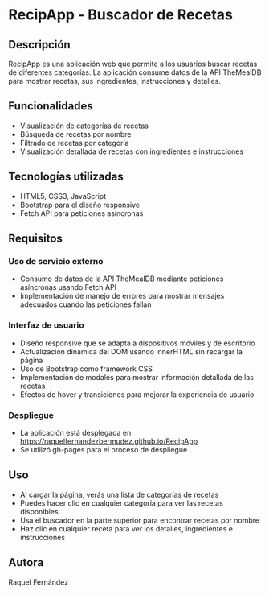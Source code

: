 # RecipApp - Buscador de Recetas

## Descripción
RecipApp es una aplicación web que permite a los usuarios buscar recetas de diferentes categorías. La aplicación consume datos de la API TheMealDB para mostrar recetas, sus ingredientes, instrucciones y detalles.

## Funcionalidades
- Visualización de categorías de recetas
- Búsqueda de recetas por nombre
- Filtrado de recetas por categoría
- Visualización detallada de recetas con ingredientes e instrucciones

## Tecnologías utilizadas
- HTML5, CSS3, JavaScript
- Bootstrap para el diseño responsive
- Fetch API para peticiones asíncronas

## Requisitos 

### Uso de servicio externo
- Consumo de datos de la API TheMealDB mediante peticiones asíncronas usando Fetch API
- Implementación de manejo de errores para mostrar mensajes adecuados cuando las peticiones fallan

### Interfaz de usuario
- Diseño responsive que se adapta a dispositivos móviles y de escritorio
- Actualización dinámica del DOM usando innerHTML sin recargar la página
- Uso de Bootstrap como framework CSS
- Implementación de modales para mostrar información detallada de las recetas
- Efectos de hover y transiciones para mejorar la experiencia de usuario

### Despliegue
- La aplicación está desplegada en https://raquelfernandezbermudez.github.io/RecipApp
- Se utilizó gh-pages para el proceso de despliegue

## Uso
- Al cargar la página, verás una lista de categorías de recetas
- Puedes hacer clic en cualquier categoría para ver las recetas disponibles
- Usa el buscador en la parte superior para encontrar recetas por nombre
- Haz clic en cualquier receta para ver los detalles, ingredientes e instrucciones

## Autora
Raquel Fernández